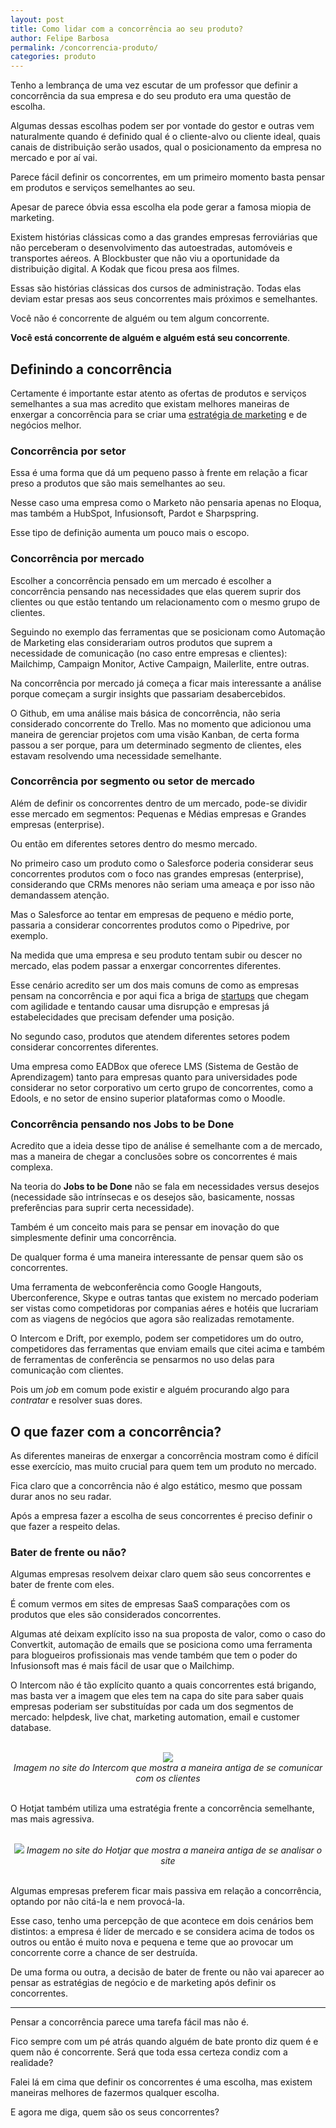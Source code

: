 ```yaml
---
layout: post
title: Como lidar com a concorrência ao seu produto?
author: Felipe Barbosa
permalink: /concorrencia-produto/
categories: produto
---
```


Tenho a lembrança de uma vez escutar de um professor que definir a concorrência da sua empresa e do seu produto era uma questão de escolha.

Algumas dessas escolhas podem ser por vontade do gestor e outras vem naturalmente quando é definido qual é o cliente-alvo ou cliente ideal, quais canais de distribuição serão usados, qual o posicionamento da empresa no mercado e por aí vai.

Parece fácil definir os concorrentes, em um primeiro momento basta pensar em produtos e serviços semelhantes ao seu. 

Apesar de parece óbvia essa escolha ela pode gerar a famosa miopia de marketing. 

Existem histórias clássicas como a das grandes empresas ferroviárias que não perceberam o desenvolvimento das autoestradas, automóveis e transportes aéreos. A Blockbuster que não viu a oportunidade da distribuição digital. A Kodak que ficou presa aos filmes.

Essas são histórias clássicas dos cursos de administração. Todas elas deviam estar presas aos seus concorrentes mais próximos e semelhantes.

Você não é concorrente de alguém ou tem algum concorrente. 

**Você está concorrente de alguém e alguém está seu concorrente**.

## Definindo a concorrência

Certamente é importante estar atento as ofertas de produtos e serviços semelhantes a sua mas acredito que existam melhores maneiras de enxergar a concorrência para se criar uma [estratégia de marketing](https://www.felipebarbosa.me/marketing-estrategico-tatico-operacional/) e de negócios melhor.

### Concorrência por setor

Essa é uma forma que dá um pequeno passo à frente em relação a ficar preso a produtos que são mais semelhantes ao seu. 

Nesse caso uma empresa como o Marketo não pensaria apenas no Eloqua, mas também a HubSpot, Infusionsoft, Pardot e Sharpspring.

Esse tipo de definição aumenta um pouco mais o escopo.

### Concorrência por mercado

Escolher a concorrência pensado em um mercado é escolher a concorrência pensando nas necessidades que elas querem suprir dos clientes ou que estão tentando um relacionamento com o mesmo grupo de clientes.

Seguindo no exemplo das ferramentas que se posicionam como Automação de Marketing elas considerariam outros produtos que suprem a necessidade de comunicação (no caso entre empresas e clientes): Mailchimp, Campaign Monitor, Active Campaign, Mailerlite, entre outras.

Na concorrência por mercado já começa a ficar mais interessante a análise porque começam a surgir insights que passariam desabercebidos.

O Github, em uma análise mais básica de concorrência, não seria considerado concorrente do Trello. Mas no momento que adicionou uma maneira de gerenciar projetos com uma visão Kanban, de certa forma passou a ser porque, para um determinado segmento de clientes, eles estavam resolvendo uma necessidade semelhante.

### Concorrência por segmento ou setor de mercado

Além de definir os concorrentes dentro de um mercado, pode-se dividir esse mercado em segmentos: Pequenas e Médias empresas e Grandes empresas (enterprise).

Ou então em diferentes setores dentro do mesmo mercado.

No primeiro caso um produto como o Salesforce poderia considerar seus concorrentes produtos com o foco nas grandes empresas (enterprise), considerando que CRMs menores não seriam uma ameaça e por isso não demandassem atenção.

Mas o Salesforce ao tentar em empresas de pequeno e médio porte, passaria a considerar concorrentes produtos como o Pipedrive, por exemplo.

Na medida que uma empresa e seu produto tentam subir ou descer no mercado, elas podem passar a enxergar concorrentes diferentes.

Esse cenário acredito ser um dos mais comuns de como as empresas pensam na concorrência e por aqui fica a briga de [startups](https://www.felipebarbosa.me/route-startup-fail/) que chegam com agilidade e tentando causar uma disrupção e empresas já estabelecidades que precisam defender uma posição.

No segundo caso, produtos que atendem diferentes setores podem considerar concorrentes diferentes.

Uma empresa como EADBox que oferece LMS (Sistema de Gestão de Aprendizagem) tanto para empresas quanto para universidades pode considerar no setor corporativo um certo grupo de concorrentes, como a Edools, e no setor de ensino superior plataformas como o Moodle. 

### Concorrência pensando nos Jobs to be Done

Acredito que a ideia desse tipo de análise é semelhante com a de mercado, mas a maneira de chegar a conclusões sobre os concorrentes é mais complexa.

Na teoria do **Jobs to be Done** não se fala em necessidades versus desejos (necessidade são intrínsecas e os desejos são, basicamente, nossas preferências para suprir certa necessidade). 

Também é um conceito mais para se pensar em inovação do que simplesmente definir uma concorrência.

De qualquer forma é uma maneira interessante de pensar quem são os concorrentes.

Uma ferramenta de webconferência como Google Hangouts, Uberconference, Skype e outras tantas que existem no mercado poderiam ser vistas como competidoras por companias aéres e hotéis que lucrariam com as viagens de negócios que agora são realizadas remotamente.

O Intercom e Drift, por exemplo, podem ser competidores um do outro, competidores das ferramentas que enviam emails que citei acima e também de ferramentas de conferência se pensarmos no uso delas para comunicação com clientes. 

Pois um *job* em comum pode existir e alguém procurando algo para *contratar* e resolver suas dores.

## O que fazer com a concorrência?

As diferentes maneiras de enxergar a concorrência mostram como é difícil esse exercício, mas muito crucial para quem tem um produto no mercado.

Fica claro que a concorrência não é algo estático, mesmo que possam durar anos no seu radar.

Após a empresa fazer a escolha de seus concorrentes é preciso definir o que fazer a respeito delas.

### Bater de frente ou não?

Algumas empresas resolvem deixar claro quem são seus concorrentes e bater de frente com eles.

É comum vermos em sites de empresas SaaS comparações com os produtos que eles são considerados concorrentes. 

Algumas até deixam explícito isso na sua proposta de valor, como o caso do Convertkit, automação de emails que se posiciona como uma ferramenta para blogueiros profissionais mas vende também que tem o poder do Infusionsoft mas é mais fácil de usar que o Mailchimp.

O Intercom não é tão explícito quanto a quais concorrentes está brigando, mas basta ver a imagem que eles tem na capa do site para saber quais empresas poderiam ser substituídas por cada um dos segmentos de mercado: helpdesk, live chat, marketing automation, email e customer database.

<br>
<div style="text-align:center;">
<img src="https://res.cloudinary.com/felipe-barbosa/image/upload/v1508205663/intercom-imagem-capa-old-eay.png" />
<br>
<em>Imagem no site do Intercom que mostra a maneira antiga de se comunicar com os clientes</em> 
</div>
<br>

O Hotjat também utiliza uma estratégia frente a concorrência semelhante, mas mais agressiva.

<br>
<div style="text-align:center;">
<img src="https://res.cloudinary.com/felipe-barbosa/image/upload/v1508205875/hotjar-site-oldway-newway.png" />
<em>Imagem no site do Hotjar que mostra a maneira antiga de se analisar o site</em>
</div>
<br>

Algumas empresas preferem ficar mais passiva em relação a concorrência, optando por não citá-la e nem provocá-la.

Esse caso, tenho uma percepção de que acontece em dois cenários bem distintos: a empresa é líder de mercado e se considera acima de todos os outros ou então é muito nova e pequena e teme que ao provocar um concorrente corre a chance de ser destruída.

De uma forma ou outra, a decisão de bater de frente ou não vai aparecer ao pensar as estratégias de negócio e de marketing após definir os concorrentes.

<hr>

Pensar a concorrência parece uma tarefa fácil mas não é. 

Fico sempre com um pé atrás quando alguém de bate pronto diz quem é e quem não é concorrente. Será que toda essa certeza condiz com a realidade?

Falei lá em cima que definir os concorrentes é uma escolha, mas existem maneiras melhores de fazermos qualquer escolha.

E agora me diga, quem são os seus concorrentes?










